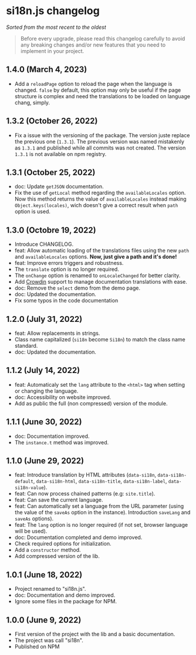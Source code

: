 # si18n.js changelog

*Sorted from the most recent to the oldest*

> Before every upgrade, please read this changelog carefully to avoid any
> breaking changes and/or new features that you need to implement in your
> project.

## 1.4.0 (March 4, 2023)

- Add a `reloadPage` option to reload the page when the language is changed.
  `false` by default, this option may only be useful if the page structure is
  complex and need the translations to be loaded on language chang, simply.

## 1.3.2 (October 26, 2022)

- Fix a issue with the versioning of the package. The version juste replace the
  previous one (`1.3.1`). The previous version was named mistakenly as `1.3.1`
  and published while all commits was not created. The version `1.3.1` is not
  available on npm registry.

## 1.3.1 (October 25, 2022)

- doc: Update `getJSON` documentation.
- Fix the use of `getLocal` method regarding the `availableLocales` option.
  Now this method returns the value of `availableLocales` instead making
  `Object.keys(locales)`, wich doesn't give a correct result when `path`
  option is used.

## 1.3.0 (Octobre 19, 2022)

- Introduce CHANGELOG.
- feat: Allow automatic loading of the translations files using the new `path`
  and `availableLocales` options. **Now, just give a path and it's done!**
- feat: Improve errors triggers and robustness.
- The `translate` option is no longer required.
- The `onChange` option is renamed to `onLocaleChanged` for better clarity.
- Add [Crowdin](https://crowdin.com/) support to manage documentation
  translations with ease.
- doc: Remove the `select` demo from the demo page.
- doc: Updated the documentation.
- Fix some typos in the code documentation

## 1.2.0 (July 31, 2022)

- feat: Allow replacements in strings.
- Class name capitalized (`si18n` become `Si18n`) to match the class
  name standard.
- doc: Updated the documentation.

## 1.1.2 (July 14, 2022)

- feat: Automaticaly set the `lang` attribute to the `<html>` tag when setting
  or changing the language.
- doc: Accessibility on website improved.
- Add as public the full (non compressed) version of the module.

## 1.1.1 (June 30, 2022)

- doc: Documentation improved.
- The `instance.t` method was improved.

## 1.1.0 (June 29, 2022)

- feat: Introduce translation by HTML attributes (`data-si18n`,
  `data-si18n-default`, `data-si18n-html`, `data-si18n-title`,
  `data-si18n-label`, `data-si18n-value`).
- feat: Can now process chained patterns (e.g: `site.title`).
- feat: Can save the current language.
- feat: Can automatically set a language from the URL parameter (using the
  value of the `saveAs` option in the instance). Introduction `saveLang` and
  `saveAs` options).
- feat: The `lang` option is no longer required (if not set, browser language
  will be used).
- doc: Documentation completed and demo improved.
- Check required options for initialization.
- Add a `constructor` method.
- Add compressed version of the lib.

## 1.0.1 (June 18, 2022)

- Project renamed to "si18n.js".
- doc: Documentation and demo improved.
- Ignore some files in the package for NPM.

## 1.0.0 (June 9, 2022)

- First version of the project  with the lib and a basic documentation.
- The project was call "si18n".
- Published on NPM
